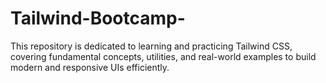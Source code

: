 # Tailwind-Bootcamp-
This repository is dedicated to learning and practicing Tailwind CSS, covering fundamental concepts, utilities, and real-world examples to build modern and responsive UIs efficiently.
